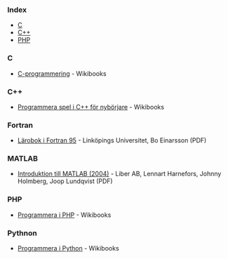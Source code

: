 ### Index

* [C](#c)
* [C++](#cpp)
* [PHP](#php)


### C

* [C-programmering](https://sv.wikibooks.org/wiki/C-programmering) - Wikibooks


### <a id="cpp"></a>C++

* [Programmera spel i C++ för nybörjare](https://sv.wikibooks.org/wiki/Programmera_spel_i_C%2B%2B_f%C3%B6r_nyb%C3%B6rjare) - Wikibooks

### Fortran

* [Lärobok i Fortran 95](http://www.boein.se/f95.pdf) - Linköpings Universitet, Bo Einarsson (PDF)

### MATLAB

* [Introduktion till MATLAB (2004)](https://www.cvl.isy.liu.se/education/undergraduate/TSKS08/matlab-1/Matlabintro_sve.pdf) - Liber AB, Lennart Harnefors, Johnny Holmberg, Joop Lundqvist (PDF)


### PHP

* [Programmera i PHP](https://sv.wikibooks.org/wiki/Programmera_i_PHP) - Wikibooks


### Pythnon

* [Programmera i Python](https://sv.wikibooks.org/wiki/Programmera_i_Python) - Wikibooks
